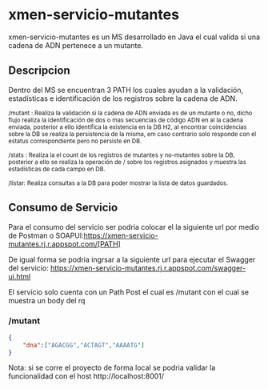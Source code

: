 # xmen-servicio-mutantes

xmen-servicio-mutantes es un MS desarrollado en Java el cual valida si una cadena de ADN pertenece a un mutante. 

## Descripcion 

Dentro del MS se encuentran 3 PATH los cuales ayudan a la validación, estadísticas e identificación de los registros sobre la cadena de ADN. 

<sub> /mutant :  Realiza la validación si la cadena de ADN enviada es de un mutante o no, dicho flujo realiza la identificación de dos o mas secuencias de código ADN en al la cadena enviada, posterior a ello identifica la existencia en la DB H2, al encontrar coincidencias sobre la DB se realiza la persistencia de la misma, em caso contrario solo responde con el estatus correspondiente pero no persiste en DB. </sub>

<sub> /stats : Realiza la el count de los registros de mutantes y no-mutantes sobre la DB, posterior a ello se realiza la operación de / sobre los registros asignados y muestra las estadísticas de cada campo en DB. </sub>

<sub> /listar: Realiza consultas a la DB para poder mostrar la lista de datos guardados. </sub>



## Consumo de Servicio

Para el consumo del servicio ser podria colocar el la siguiente url por medio de Postman o SOAPUI:https://xmen-servicio-mutantes.rj.r.appspot.com/[PATH]

De igual forma se podria ingrsar a la siguiente url para ejecutar el Swagger del servicio: https://xmen-servicio-mutantes.rj.r.appspot.com/swagger-ui.html

El servicio solo cuenta con un Path Post el cual es /mutant con el cual se muestra un body del rq

### /mutant

```json
{
    "dna":["AGACGG","ACTAGT","AAAATG"]
}

```

Nota: si se corre el proyecto de forma local se podria validar la funcionalidad con el host http://localhost:8001/

